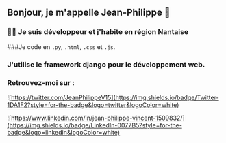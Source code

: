 ## Bonjour, je m'appelle Jean-Philippe 🤝

### 👨‍💻  Je suis développeur et j'habite en région Nantaise

###Je code en ``.py``, ``.html``, ``.css`` et ``.js``.

### J'utilise le framework django pour le développement web.

### Retrouvez-moi sur :

![https://twitter.com/JeanPhilippeV15](https://img.shields.io/badge/Twitter-1DA1F2?style=for-the-badge&logo=twitter&logoColor=white)

![https://www.linkedin.com/in/jean-philippe-vincent-1509832/](https://img.shields.io/badge/LinkedIn-0077B5?style=for-the-badge&logo=linkedin&logoColor=white)

